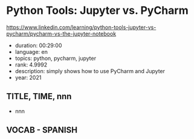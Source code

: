 # Python Tools: Jupyter vs. PyCharm

https://www.linkedin.com/learning/python-tools-jupyter-vs-pycharm/pycharm-vs-the-jupyter-notebook

- duration: 00:29:00
- language: en
- topics: python, pycharm, jupyter
- rank: 4.9992
- description: simply shows how to use PyCharm and Jupyter
- year: 2021

## TITLE, TIME, nnn

- nnn

## VOCAB - SPANISH

```
```
